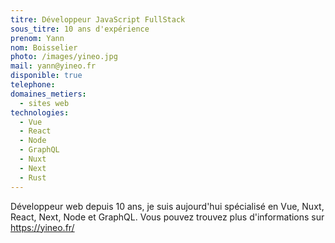 ```yaml
---
titre: Développeur JavaScript FullStack
sous_titre: 10 ans d'expérience
prenom: Yann
nom: Boisselier
photo: /images/yineo.jpg
mail: yann@yineo.fr
disponible: true
telephone:
domaines_metiers:
  - sites web
technologies:
  - Vue
  - React
  - Node
  - GraphQL
  - Nuxt
  - Next
  - Rust
---
```


Développeur web depuis 10 ans, je suis aujourd'hui spécialisé en Vue, Nuxt, React, Next, Node et GraphQL. Vous pouvez trouvez plus d'informations sur https://yineo.fr/
